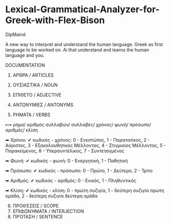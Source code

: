 # Lexical-Grammatical-Analyzer-for-Greek-with-Flex-Bison
  DipMaind

A new way to interpret and understand the human language.
Greek as first language to be worked on.
Ai that understand and learns the human language and you.

DOCUMENTATION

1.  ΑΡΘΡΑ / ARTICLES
2.  ΟΥΣΙΑΣΤΙΚΑ / NOUN
3.  ΕΠΙΘΕΤΟ / ADJECTIVE
4.  ΑΝΤΩΝΥΜΙΕΣ / ANTONYMS

5.  ΡΗΜΑΤΑ / VERBS

⟾ ρήμα/ αριθμός συλλαβών/ συλλαβές/ χρόνος/ φωνή/ πρόσωπο/ αριθμός/ κλίση

➥ Χρόνοι:
  ✔︎ κωδικός - χρόνος: 0 - Ενεστώτας, 1 - Παρατατίκος, 2 - Αόριστος, 3 - Εξακολουθητικός Μέλλοντας, 4 - Στιγμιαίος Μέλλοντας, 5 - Παρακείμενος, 6 - Υπερσυντέλικος, 7 - Συντεταγμένος

➥ Φωνή:
  ✔︎ κωδικός - φωνή: 0 - Ενεργητική, 1 - Παθητική

➥ Πρόσωπο:
  ✔︎ κωδικός - πρόσωπο: 0 - Πρώτο, 1 - Δεύτερο, 2 - Τρίτο

➥ Αριθμός:
  ✔︎ κωδικός - αριθμός: 0 - Ενικός, 1 - Πληθυντικός

➥ Κλίση:
  ✔︎ κωδικός - κλίση: 0 - πρώτη συζιγία, 1 - δεύτερη συζιγία πρώτη ομάδα, 2 - δεύτερη συζιγία δεύτερη ομάδα


    
    
6.  ΠΡΟΘΈΣΕΙΣ / SCOPE
7.  ΕΠΙΦΩΝΉΜΑΤΑ / INTERJECTION
8.  ΠΡΌΤΑΣΗ / SENTENCE

